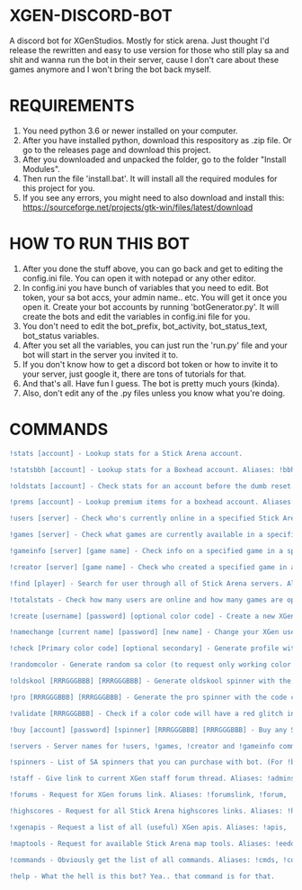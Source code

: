 # XGEN-DISCORD-BOT

A discord bot for XGenStudios. Mostly for stick arena. Just thought I'd release the rewritten and easy to use version for those who still play sa and shit and wanna run the bot in their server, cause I don't care about these games anymore and I won't bring the bot back myself.

# REQUIREMENTS

1. You need python 3.6 or newer installed on your computer.
2. After you have installed python, download this respository as .zip file. Or go to the releases page and download this project.
3. After you downloaded and unpacked the folder, go to the folder "Install Modules". 
4. Then run the file 'install.bat'. It will install all the required modules for this project for you.
5. If you see any errors, you might need to also download and install this: https://sourceforge.net/projects/gtk-win/files/latest/download

# HOW TO RUN THIS BOT

1. After you done the stuff above, you can go back and get to editing the config.ini file. You can open it with notepad or any other editor.
2. In config.ini you have bunch of variables that you need to edit. Bot token, your sa bot accs, your admin name.. etc. You will get it once you open it. Create your bot accounts by running 'botGenerator.py'. It will create the bots and edit the variables in config.ini file for you.
3. You don't need to edit the bot_prefix, bot_activity, bot_status_text, bot_status variables.
4. After you set all the variables, you can just run the 'run.py' file and your bot will start in the server you invited it to.
5. If you don't know how to get a discord bot token or how to invite it to your server, just google it, there are tons of tutorials for that.
6. And that's all. Have fun I guess. The bot is pretty much yours (kinda).
7. Also, don't edit any of the .py files unless you know what you're doing.

# COMMANDS
```diff
!stats [account] - Lookup stats for a Stick Arena account.

!statsbbh [account] - Lookup stats for a Boxhead account. Aliases: !bbhstats, !bbh, !statsboxhead, !boxheadstats

!oldstats [account] - Check stats for an account before the dumb reset. Aliases: !old, !prevstats, !statsold

!prems [account] - Lookup premium items for a boxhead account. Aliases: !premiums

!users [server] - Check who's currently online in a specified Stick Arena server.

!games [server] - Check what games are currently available in a specified Stick Arena server.

!gameinfo [server] [game name] - Check info on a specified game in a specified Stick Arena server. Aliases: !info

!creator [server] [game name] - Check who created a specified game in a specified Stick Arena server.

!find [player] - Search for user through all of Stick Arena servers. Aliases: !f

!totalstats - Check how many users are online and how many games are opened in all sa servers. Aliases: !total, !ts, !activity

!create [username] [password] [optional color code] - Create a new XGen account. Aliases: !createacc, !make

!namechange [current name] [password] [new name] - Change your XGen username. Aliases: !change, !changename

!check [Primary color code] [optional secondary] - Generate profile with your given color code for name and spinner. Aliases: !spinner, !color, !checkcolor, !checkspinner, !cp

!randomcolor - Generate random sa color (to request only working color code, type !randomcolor valid). Aliases: !rand, !random, !randcol, !randcolor

!oldskool [RRRGGGBBB] [RRRGGGBBB] - Generate oldskool spinner with the color code you specified. Aliases: !os

!pro [RRRGGGBBB] [RRRGGGBBB] - Generate the pro spinner with the code code you specified. Aliases: !thepro

!validate [RRRGGGBBB] - Check if a color code will have a red glitch in Stick Arena lobby. Aliases: !valid, !validcolor, !validatecolor

!buy [account] [password] [spinner] [RRRGGGBBB] [RRRGGGBBB] - Buy any Stick Arena spinner of any color code. Aliases: !purchase, !buyspinner

!servers - Server names for !users, !games, !creator and !gameinfo commands.

!spinners - List of SA spinners that you can purchase with bot. (For !buy command).

!staff - Give link to current XGen staff forum thread. Aliases: !admins, !mods

!forums - Request for XGen forums link. Aliases: !forumslink, !forum, !discourse

!highscores - Request for all Stick Arena highscores links. Aliases: !hs, !leaderboard, !lb

!xgenapis - Request a list of all (useful) XGen apis. Aliases: !apis, !apiurls

!maptools - Request for available Stick Arena map tools. Aliases: !eedok

!commands - Obviously get the list of all commands. Aliases: !cmds, !command

!help - What the hell is this bot? Yea.. that command is for that.
```
